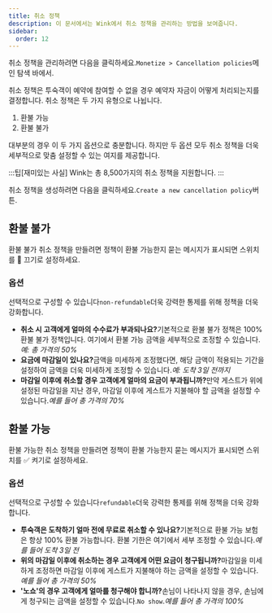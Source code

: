 ```yaml
---
title: 취소 정책
description: 이 문서에서는 Wink에서 취소 정책을 관리하는 방법을 보여줍니다.
sidebar:
  order: 12
---
```

취소 정책을 관리하려면 다음을 클릭하세요.`Monetize > Cancellation policies`메인 탐색 바에서.

취소 정책은 투숙객이 예약에 참여할 수 없을 경우 예약자 자금이 어떻게 처리되는지를 결정합니다. 취소 정책은 두 가지 유형으로 나뉩니다.

1. 환불 가능
2. 환불 불가

대부분의 경우 이 두 가지 옵션으로 충분합니다. 하지만 두 옵션 모두 취소 정책을 더욱 세부적으로 맞춤 설정할 수 있는 여지를 제공합니다.

:::팁\[재미있는 사실]
Wink는 총 8,500가지의 취소 정책을 지원합니다.
:::

취소 정책을 생성하려면 다음을 클릭하세요.`Create a new cancellation policy`버튼.

## 환불 불가

환불 불가 취소 정책을 만들려면 정책이 환불 가능한지 묻는 메시지가 표시되면 스위치를 🛑 끄기로 설정하세요.

### 옵션

선택적으로 구성할 수 있습니다`non-refundable`더욱 강력한 통제를 위해 정책을 더욱 강화합니다.

* **취소 시 고객에게 얼마의 수수료가 부과되나요?**&#xAE30;본적으로 환불 불가 정책은 100% 환불 불가 정책입니다. 여기에서 환불 가능 금액을 세부적으로 조정할 수 있습니다.*예: 총 가격의 50%*
* **요금에 마감일이 있나요?**&#xAE08;액을 미세하게 조정했다면, 해당 금액이 적용되는 기간을 설정하여 금액을 더욱 미세하게 조정할 수 있습니다.*예: 도착 3일 전까지*
* **마감일 이후에 취소할 경우 고객에게 얼마의 요금이 부과됩니까?**&#xB9CC;약 게스트가 위에 설정된 마감일을 지난 경우, 마감일 이후에 게스트가 지불해야 할 금액을 설정할 수 있습니다.*예를 들어 총 가격의 70%*

## 환불 가능

환불 가능한 취소 정책을 만들려면 정책이 환불 가능한지 묻는 메시지가 표시되면 스위치를 ✅ 켜기로 설정하세요.

### 옵션

선택적으로 구성할 수 있습니다`refundable`더욱 강력한 통제를 위해 정책을 더욱 강화합니다.

* **투숙객은 도착하기 얼마 전에 무료로 취소할 수 있나요?**&#xAE30;본적으로 환불 가능 보험은 항상 100% 환불 가능합니다. 환불 기한은 여기에서 세부 조정할 수 있습니다.*예를 들어 도착 3일 전*
* **위의 마감일 이후에 취소하는 경우 고객에게 어떤 요금이 청구됩니까?**&#xB9C8;감일을 미세하게 조정하면 마감일 이후에 게스트가 지불해야 하는 금액을 설정할 수 있습니다.*예를 들어 총 가격의 50%*
* **'노쇼'의 경우 고객에게 얼마를 청구해야 합니까?**&#xC190;님이 나타나지 않을 경우, 손님에게 청구되는 금액을 설정할 수 있습니다.`No show`.*예를 들어 총 가격의 100%*

